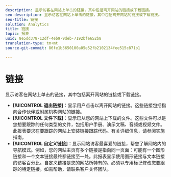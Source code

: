 ```yaml
---
description: 显示访客在网站上单击的链接，其中包括离开网站的链接或下载链接。
seo-description: 显示访客在网站上单击的链接，其中包括离开网站的链接或下载链接。
seo-title: 链接
solution: Analytics
title: 链接
topic: 报表
uuid: 8e5dd378-12df-4eb9-9deb-7192bfe652b8
translation-type: tm+mt
source-git-commit: 86fe1b3650100a05e52fb2102134fee515c871b1

---
```



# 链接

显示访客在网站上单击的链接，其中包括离开网站的链接或下载链接。

* **[!UICONTROL 退出链接]**：显示用户点击以离开网站的链接。这些链接包括指向合作伙伴或附属机构网站的链接。
* **[!UICONTROL 文件下载]**：显示已从您的网站上下载的文件。这些文件可以是您想要跟踪的任何类型的文件，包括用户手册、演示文稿、音频或视频文件。此报表要求在要跟踪的网站上安装链接跟踪代码。有关详细信息，请参阅实施指南。
* **[!UICONTROL 自定义链接]**：显示网站访客最喜爱的链接，帮您了解网站内的导航模式。例如，您的网站主页有多个链接是指向同一页面：可能有一个图形链接和一个文本链接最终都链接至一处。此报表显示使用图形链接与文本链接的访客百分比。自定义链接是您的网站所特有的。必须以专用标记修改您要跟踪的特定链接。如需帮助，请联系客户关怀团队。

